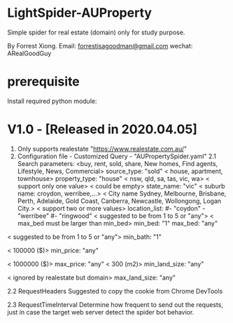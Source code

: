 # LightSpider-AUProperty
Simple spider for real estate (domain) only for study purpose.

By Forrest Xiong.
Email: forrestisagoodman@gmail.com
wechat: ARealGoodGuy

# prerequisite
Install required python module:


# V1.0  - [Released in 2020.04.05]
1. Only supports realestate "https://www.realestate.com.au/"
2. Configuration file - Customized Query - "AUPropertySpider.yaml"
2.1 Search parameters:
<buy, rent, sold, share, New homes, Find agents, Lifestyle, News, Commercial>
source_type: "sold"
< house, apartment, townhouse>
property_type: "house"
< nsw, qld, sa, tas, vic, wa>
< support only one value>
< could be empty>
state_name: "vic"
< suburb name: croydon, werribee,...>
< City name Sydney,  Melbourne, Brisbane, Perth, Adelaide, Gold Coast, Canberra, Newcastle, Wollongong, Logan City.>
< support two or more values>
location_list:
             #- "coydon"
             - "werribee"
             #- "ringwood"
< suggested to be from 1 to 5 or "any">
< max_bed must be larger than min_bed>
min_bed: "1"
max_bed: "any"

< suggested to be from 1 to 5 or "any">
min_bath: "1"

< 100000 ($)>
min_price: "any"

< 1000000 ($)>
max_price: "any"
< 300 (m2)>
min_land_size: "any"

< ignored by realestate but domain>
max_land_size: "any"

2.2 RequestHeaders
Suggested to copy the cookie from Chrome DevTools

2.3 RequestTimeInterval
Determine how frequent to send out the requests, just in case the target web server detect the spider bot behavior.
